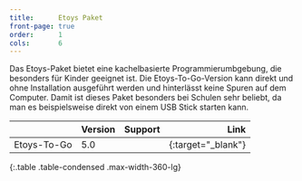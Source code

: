 ```yaml
---
title:      Etoys Paket
front-page: true
order:      1
cols:       6
---
```


Das Etoys-Paket bietet eine kachelbasierte Programmierumbgebung, die
besonders für Kinder geeignet ist. Die Etoys-To-Go-Version kann direkt
und ohne Installation ausgeführt werden und hinterlässt keine Spuren
auf dem Computer. Damit ist dieses Paket besonders bei Schulen sehr
beliebt, da man es beispielsweise direkt von einem USB Stick starten kann.

|            | Version   | Support   | Link   |
| ---------- |:--------- |:--------- | ------:|
| Etoys-To-Go | 5.0       | <i class="fa fa-windows"></i> <i class="fa fa-apple"></i> <i class="fa fa-linux"></i> | [<i class="fa fa-download"></i>][allinone]{:target="_blank"} |
{:.table .table-condensed .max-width-360-lg}

[allinone]: http://squeakland.org/content/installers/Etoys-To-Go-5.0.zip
